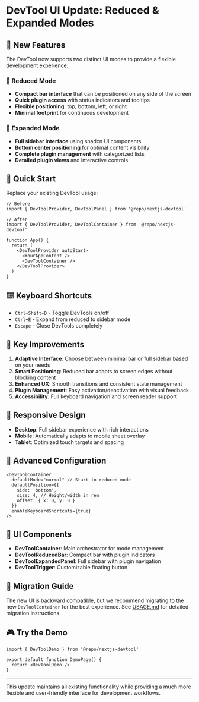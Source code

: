# DevTool UI Update: Reduced & Expanded Modes

## 🎉 New Features

The DevTool now supports two distinct UI modes to provide a flexible development experience:

### 🔸 Reduced Mode
- **Compact bar interface** that can be positioned on any side of the screen
- **Quick plugin access** with status indicators and tooltips  
- **Flexible positioning**: top, bottom, left, or right
- **Minimal footprint** for continuous development

### 🔸 Expanded Mode  
- **Full sidebar interface** using shadcn UI components
- **Bottom center positioning** for optimal content visibility
- **Complete plugin management** with categorized lists
- **Detailed plugin views** and interactive controls

## 🚀 Quick Start

Replace your existing DevTool usage:

```tsx
// Before
import { DevToolProvider, DevToolPanel } from '@repo/nextjs-devtool'

// After  
import { DevToolProvider, DevToolContainer } from '@repo/nextjs-devtool'

function App() {
  return (
    <DevToolProvider autoStart>
      <YourAppContent />
      <DevToolContainer />
    </DevToolProvider>
  )
}
```

## ⌨️ Keyboard Shortcuts

- `Ctrl+Shift+D` - Toggle DevTools on/off
- `Ctrl+E` - Expand from reduced to sidebar mode
- `Escape` - Close DevTools completely

## 🎯 Key Improvements

1. **Adaptive Interface**: Choose between minimal bar or full sidebar based on your needs
2. **Smart Positioning**: Reduced bar adapts to screen edges without blocking content
3. **Enhanced UX**: Smooth transitions and consistent state management
4. **Plugin Management**: Easy activation/deactivation with visual feedback
5. **Accessibility**: Full keyboard navigation and screen reader support

## 📱 Responsive Design

- **Desktop**: Full sidebar experience with rich interactions
- **Mobile**: Automatically adapts to mobile sheet overlay
- **Tablet**: Optimized touch targets and spacing

## 🔧 Advanced Configuration

```tsx
<DevToolContainer
  defaultMode="normal" // Start in reduced mode
  defaultPosition={{
    side: 'bottom',
    size: 4, // Height/width in rem
    offset: { x: 0, y: 0 }
  }}
  enableKeyboardShortcuts={true}
/>
```

## 🎨 UI Components

- **DevToolContainer**: Main orchestrator for mode management
- **DevToolReducedBar**: Compact bar with plugin indicators
- **DevToolExpandedPanel**: Full sidebar with plugin navigation
- **DevToolTrigger**: Customizable floating button

## 🔄 Migration Guide

The new UI is backward compatible, but we recommend migrating to the new `DevToolContainer` for the best experience. See [USAGE.md](./USAGE.md) for detailed migration instructions.

## 🎮 Try the Demo

```tsx
import { DevToolDemo } from '@repo/nextjs-devtool'

export default function DemoPage() {
  return <DevToolDemo />
}
```

---

This update maintains all existing functionality while providing a much more flexible and user-friendly interface for development workflows.
